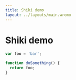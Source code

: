 ```yaml
---
title: Shiki demo
layout: ../layouts/main.wromo
---
```


# Shiki demo

```js
var foo = 'bar';

function doSomething() {
  return foo;
}
```
